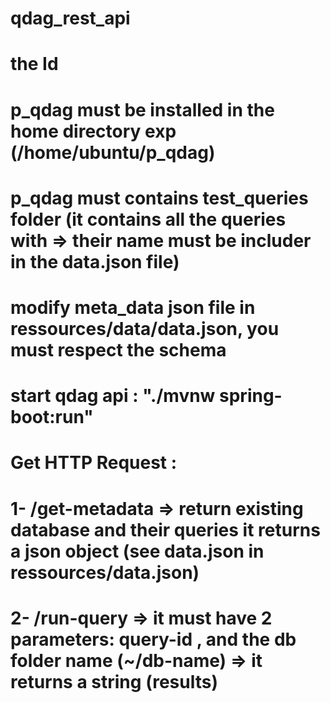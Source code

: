 # qdag_rest_api
# the Id
# p_qdag must be installed in the home directory exp (/home/ubuntu/p_qdag)
# p_qdag must contains test_queries folder (it contains all the queries with => their name must be includer in the data.json file)
# modify meta_data json file in ressources/data/data.json, you must respect the schema 
# start qdag api : "./mvnw spring-boot:run" 
# Get HTTP Request :
# 1- /get-metadata => return existing database and their queries it returns a json object (see data.json in ressources/data.json)
# 2- /run-query => it must have 2 parameters: query-id , and the db folder name (~/db-name) => it returns a string (results)
